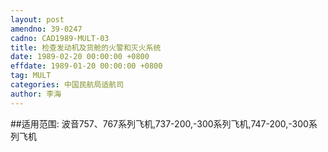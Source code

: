 ```yaml
---
layout: post
amendno: 39-0247
cadno: CAD1989-MULT-03
title: 检查发动机及货舱的火警和灭火系统
date: 1989-02-20 00:00:00 +0800
effdate: 1989-01-20 00:00:00 +0800
tag: MULT
categories: 中国民航局适航司
author: 李海
---
```


##适用范围:
波音757、767系列飞机,737-200,-300系列飞机,747-200,-300系列飞机

